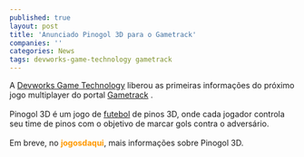 ```yaml
---
published: true
layout: post
title: 'Anunciado Pinogol 3D para o Gametrack'
companies: ''
categories: News
tags: devworks-game-technology gametrack
---
```

A <a href="{{ site.baseurl }}/index.php?p=cl&amp;t=19&amp;idd=54">Devworks Game Technology</a>
 liberou as primeiras informa&ccedil;&otilde;es do pr&oacute;ximo jogo multiplayer do portal <a href="{{ site.baseurl }}/index.php?p=cl&amp;t=search&amp;query=gametrack">Gametrack</a>
.<br /><br />Pinogol 3D &eacute; um jogo de <a href="{{ site.baseurl }}/index.php?p=cl&amp;t=19&amp;idc=7">futebol</a>
 de pinos 3D, onde cada jogador controla seu time de pinos com o objetivo de marcar gols contra o advers&aacute;rio.<br /><br />Em breve, no <span style="font-weight: bold; color: rgb(255, 153, 0);">jogosdaqui</span>, mais informa&ccedil;&otilde;es sobre Pinogol 3D.<br />
